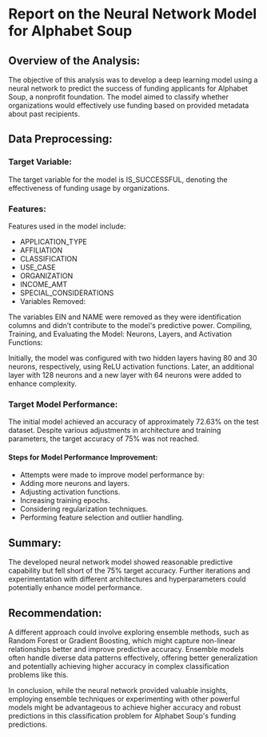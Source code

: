 # Report on the Neural Network Model for Alphabet Soup
## Overview of the Analysis:
The objective of this analysis was to develop a deep learning model using a neural network to predict the success of funding applicants for Alphabet Soup, a nonprofit foundation. The model aimed to classify whether organizations would effectively use funding based on provided metadata about past recipients.

## Data Preprocessing:
### Target Variable:

The target variable for the model is IS_SUCCESSFUL, denoting the effectiveness of funding usage by organizations.
### Features:

Features used in the model include:
* APPLICATION_TYPE
* AFFILIATION
* CLASSIFICATION
* USE_CASE
* ORGANIZATION
* INCOME_AMT
* SPECIAL_CONSIDERATIONS
* Variables Removed:

The variables EIN and NAME were removed as they were identification columns and didn’t contribute to the model's predictive power.
Compiling, Training, and Evaluating the Model:
Neurons, Layers, and Activation Functions:

Initially, the model was configured with two hidden layers having 80 and 30 neurons, respectively, using ReLU activation functions. Later, an additional layer with 128 neurons and a new layer with 64 neurons were added to enhance complexity.
### Target Model Performance:

The initial model achieved an accuracy of approximately 72.63% on the test dataset. Despite various adjustments in architecture and training parameters, the target accuracy of 75% was not reached.
#### Steps for Model Performance Improvement:

* Attempts were made to improve model performance by:
* Adding more neurons and layers.
* Adjusting activation functions.
* Increasing training epochs.
* Considering regularization techniques.
* Performing feature selection and outlier handling.

## Summary:
The developed neural network model showed reasonable predictive capability but fell short of the 75% target accuracy. Further iterations and experimentation with different architectures and hyperparameters could potentially enhance model performance.

## Recommendation:
A different approach could involve exploring ensemble methods, such as Random Forest or Gradient Boosting, which might capture non-linear relationships better and improve predictive accuracy. Ensemble models often handle diverse data patterns effectively, offering better generalization and potentially achieving higher accuracy in complex classification problems like this.

In conclusion, while the neural network provided valuable insights, employing ensemble techniques or experimenting with other powerful models might be advantageous to achieve higher accuracy and robust predictions in this classification problem for Alphabet Soup's funding predictions.
